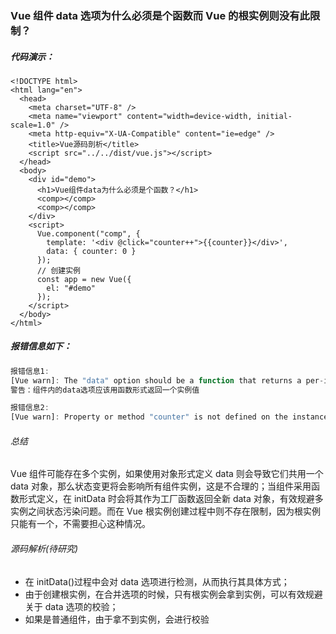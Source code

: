 ### Vue 组件 data 选项为什么必须是个函数而 Vue 的根实例则没有此限制？

##### 代码演示：

```html+js
<!DOCTYPE html>
<html lang="en">
  <head>
    <meta charset="UTF-8" />
    <meta name="viewport" content="width=device-width, initial-scale=1.0" />
    <meta http-equiv="X-UA-Compatible" content="ie=edge" />
    <title>Vue源码剖析</title>
    <script src="../../dist/vue.js"></script>
  </head>
  <body>
    <div id="demo">
      <h1>Vue组件data为什么必须是个函数？</h1>
      <comp></comp>
      <comp></comp>
    </div>
    <script>
      Vue.component("comp", {
        template: '<div @click="counter++">{{counter}}</div>',
        data: { counter: 0 }
      });
      // 创建实例
      const app = new Vue({
        el: "#demo"
      });
    </script>
  </body>
</html>
```

##### 报错信息如下：

```js
报错信息1:
[Vue warn]: The "data" option should be a function that returns a per-instance value in component definitions.
警告：组件内的data选项应该用函数形式返回一个实例值

报错信息2:
[Vue warn]: Property or method "counter" is not defined on the instance but referenced during render. Make sure that this property is reactive, either in the data option, or for class-based components, by initializing the property.
```

###### 总结

Vue 组件可能存在多个实例，如果使用对象形式定义 data 则会导致它们共用一个 data 对象，那么状态变更将会影响所有组件实例，这是不合理的；当组件采用函数形式定义，在 initData 时会将其作为工厂函数返回全新 data 对象，有效规避多实例之间状态污染问题。而在 Vue 根实例创建过程中则不存在限制，因为根实例只能有一个，不需要担心这种情况。

###### 源码解析(待研究)

- 在 initData()过程中会对 data 选项进行检测，从而执行其具体方式；
- 由于创建根实例，在合并选项的时候，只有根实例会拿到实例，可以有效规避关于 data 选项的校验；
- 如果是普通组件，由于拿不到实例，会进行校验
